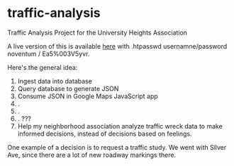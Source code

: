 # traffic-analysis
Traffic Analysis Project for the University Heights Association

A live version of this is available [here](http://52.39.134.145/university-heights-association/heatmap.html) with .htpasswd usernamne/password noventum / Ea5%003V5yvr. 

Here's the general idea:
1. Ingest data into database
2. Query database to generate JSON
3. Consume JSON in Google Maps JavaScript app
4. .
5. .
6. . ???
7. Help my neighborhood association analyze traffic wreck data to make informed decisions, instead of decisions based on feelings.

One example of a decision is to request a traffic study. We went with Silver Ave, since there are a lot of new roadway markings there. 
